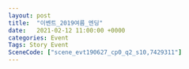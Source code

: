```yaml
---
layout: post
title:  "이벤트_2019여름_엔딩"
date:   2021-02-12 11:00:00 +0000
categories: Event
Tags: Story Event
SceneCode: ["scene_evt190627_cp0_q2_s10,7429311"]
---
```


